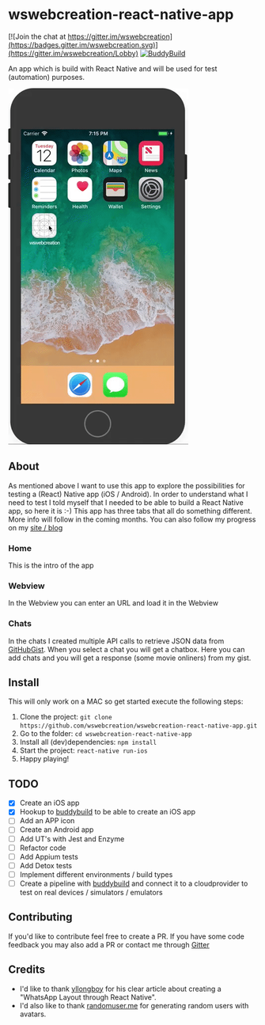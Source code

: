# wswebcreation-react-native-app

[![Join the chat at https://gitter.im/wswebcreation](https://badges.gitter.im/wswebcreation.svg)](https://gitter.im/wswebcreation/Lobby) [![BuddyBuild](https://dashboard.buddybuild.com/api/statusImage?appID=5a2d24c66d0afd0001af256f&branch=master&build=latest)](https://dashboard.buddybuild.com/apps/5a2d24c66d0afd0001af256f/build/latest?branch=master)

An app which is build with React Native and will be used for test (automation) purposes.


![wswebcreation.app](./assets/wswebcreation-site.gif)

## About
As mentioned above I want to use this app to explore the possibilities for testing a (React) Native app (iOS / Android).
In order to understand what I need to test I told myself that I needed to be able to build a React Native app, so here it is :-) This app has three tabs that all do something different. More info will follow in the coming months. You can also follow my progress on my [site / blog](http://www.wswebcreation.nl/)

### Home
This is the intro of the app

### Webview
In the Webview you can enter an URL and load it in the Webview

### Chats
In the chats I created multiple API calls to retrieve JSON data from [GitHubGist](https://gist.github.com/wswebcreation). When you select a chat you will get a chatbox. Here you can add chats and you will get a response (some movie onliners) from my gist.

## Install
This will only work on a MAC so get started execute the following steps:

1. Clone the project: `git clone https://github.com/wswebcreation/wswebcreation-react-native-app.git`
2. Go to the folder: `cd wswebcreation-react-native-app`
3. Install all (dev)dependencies: `npm install`
4. Start the project: `react-native run-ios`
5. Happy playing!

## TODO
- [x] Create an iOS app
- [x] Hookup to [buddybuild](https://www.buddybuild.com/) to be able to create an iOS app
- [ ] Add an APP icon
- [ ] Create an Android app
- [ ] Add UT's with Jest and Enzyme
- [ ] Refactor code
- [ ] Add Appium tests
- [ ] Add Detox tests
- [ ] Implement different environments / build types
- [ ] Create a pipeline with [buddybuild](https://www.buddybuild.com/) and connect it to a cloudprovider to test on real devices / simulators / emulators

## Contributing
If you'd like to contribute feel free to create a PR. If you have some code feedback you may also add a PR or contact me through [Gitter](https://gitter.im/wswebcreation)

## Credits
- I'd like to thank [yllongboy](https://medium.com/@yllongboy) for his clear article about creating a "WhatsApp Layout through React Native".
- I'd also like to thank [randomuser.me](https://randomuser.me/) for generating random users with avatars.
